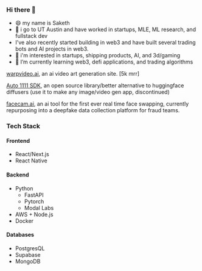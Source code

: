 ### Hi there 👋

- 😄 my name is Saketh
- 🏫 i go to UT Austin and have worked in startups, MLE, ML research, and fullstack dev
- I've also recently started building in web3 and have built several trading bots and AI projects in web3. 
- 🔭 i'm interested in startups, shipping products, AI, and 3d/gaming
- 🌱 I’m currently learning web3, defi applications, and trading algorithms

[warpvideo.ai](https://warpvideo.ai/), an ai video art generation site. [5k mrr]

[Auto 1111 SDK](https://github.com/Auto1111SDK/Auto1111SDK), an open source library/better alternative to huggingface diffusers (use it to make any image/video gen app, discontinued)

[facecam.ai](https://www.facecam.ai/), an ai tool for the first ever real time face swapping, currently repurposing into a deepfake data collection platform for fraud teams.

### Tech Stack
#### Frontend
* React/Next.js
* React Native
#### Backend
* Python
  * FastAPI
  * Pytorch
  * Modal Labs
* AWS + Node.js
* Docker
#### Databases
* PostgresQL
* Supabase
* MongoDB
